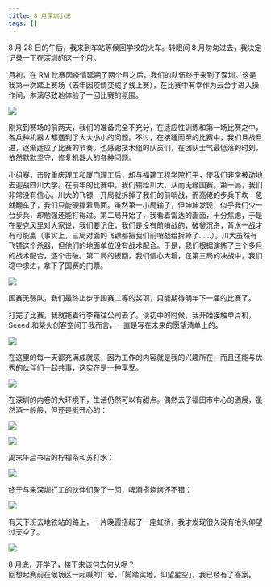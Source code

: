 ```yaml
---
title: 8 月深圳小记
tags: []
---
```


8 月 28 日的午后，我来到车站等候回学校的火车。转眼间 8 月匆匆过去，我决定记录一下在深圳的这一个月。

月初，在 RM 比赛因疫情延期了两个月之后，我们的队伍终于来到了深圳。这是我第一次踏上赛场（去年因疫情变成了线上赛），在比赛中有幸作为云台手进入操作间，淋漓尽致地体验了一回比赛的氛围。

![](https://wiki-media-1253965369.cos.ap-guangzhou.myqcloud.com/img/20210828174436.jpg)

刚来到赛场的前两天，我们的准备完全不充分，在适应性训练和第一场比赛之中，各兵种机器人都遇到了大大小小的问题。不过，在接踵而至的比赛中，我们且战且进，逐渐适应了比赛的节奏。也感谢技术组的队员们，在团队士气最低落的时刻，依然默默坚守，修复机器人的各种问题。

小组赛，击败重庆理工和厦门理工后，却与福建工程学院打平，使我们非常被动地去迎战四川大学。在前年的比赛中，我们输给川大，从而无缘国赛。第一局，我们非常没有信心。川大的飞镖一开局就拆掉了我们的前哨战，而高佬的步兵下坎一急就翻车了，我们只能硬撑着局面。虽然第一小局输了，但坤坤发现，似乎我们少一台步兵，却勉强还能打得过。第二局开始了，我看着雷达的画面，十分焦虑，于是在麦克风里对大家说，我们要记住，我们是没有前哨战的，破釜沉舟，背水一战才有可能赢（事实上，三局对面的飞镖都把我们前哨战给拆掉了……）。川大虽然有飞镖这个杀器，但他们的地面单位没有战术配合。于是，我们根据演练了三个多月的战术配合，逐个击破。第二局的扳回，我们信心大增，在第三局的决战中，我们稳中求进，拿下了国赛的门票。

![](https://wiki-media-1253965369.cos.ap-guangzhou.myqcloud.com/img/20210828174510.jpg)

国赛无弱队，我们最终止步于国赛二等的奖项，只能期待明年下一届的比赛了。

打完了比赛，我就拖着行李箱往公司去了。读初中的时候，我开始接触单片机，Seeed 和柴火创客空间于我而言，一直是写在未来的愿望清单上的。

![](https://wiki-media-1253965369.cos.ap-guangzhou.myqcloud.com/img/20210828174630.jpg)

在这里的每一天都充满成就感，因为工作的内容就是我的兴趣所在，而且还能与优秀的伙伴们一起共事，这实在是一种享受。

![](https://wiki-media-1253965369.cos.ap-guangzhou.myqcloud.com/img/20210828174646.jpg)

在深圳的内卷的大环境下，生活仍然可以有甜点。偶然去了福田市中心的酒展，虽然酒一般般，但还是挺开心的：

![](https://wiki-media-1253965369.cos.ap-guangzhou.myqcloud.com/img/20210828175619.jpg)

![](https://wiki-media-1253965369.cos.ap-guangzhou.myqcloud.com/img/20210828175638.jpg)

周末午后书店的柠檬茶和苏打水：

![](https://wiki-media-1253965369.cos.ap-guangzhou.myqcloud.com/img/20210828175611.jpg)

终于与来深圳打工的伙伴们聚了一回，啤酒搭烧烤还不错：

![](https://wiki-media-1253965369.cos.ap-guangzhou.myqcloud.com/img/20210828175555.jpg)

有天下班去地铁站的路上，一片晚霞搭起了一座虹桥，我才发现很久没有抬头仰望过天空了。

![](https://wiki-media-1253965369.cos.ap-guangzhou.myqcloud.com/img/20210828174751.jpg)

8 月底，开学了，接下来该何去何从呢？  
回想起赛前在候场区一起喊的口号，「脚踏实地，仰望星空」，我已经有了答案。
